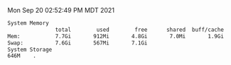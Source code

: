 Mon Sep 20 02:52:49 PM MDT 2021
```bash
System Memory
               total        used        free      shared  buff/cache   available
Mem:           7.7Gi       912Mi       4.8Gi       7.0Mi       1.9Gi       6.5Gi
Swap:          7.6Gi       567Mi       7.1Gi
System Storage
646M	.
```
```bash

